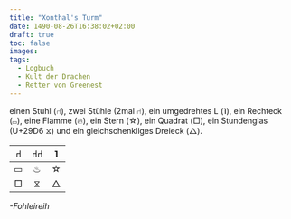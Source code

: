 ```yaml
---
title: "Xonthal's Turm"
date: 1490-08-26T16:38:02+02:00
draft: true
toc: false
images:
tags: 
  - Logbuch
  - Kult der Drachen
  - Retter von Greenest
---
```


einen Stuhl (&#x2441;), zwei Stühle (2mal &#x2441;), ein umgedrehtes L (&#741;), ein Rechteck (&#9645;), eine Flamme (&#128293;), ein Stern (&#9734;), ein Quadrat (&#9633;), ein Stundenglas (U+29D6 &#x29d6;) und ein gleichschenkliges Dreieck (&#9651;).

|&#x2441;|&#x2441;&#x2441;|&#741;|
|:---:|:---:|:---:|
|&#9645;|&#x2668;|&#9734;|
|&#9633;|&#x29d6;|&#9651;|

_-Fohleireih_
